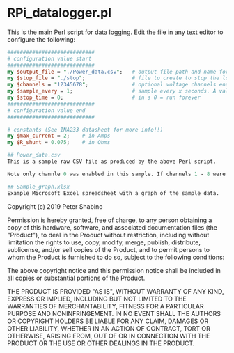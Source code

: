 # RPi_datalogger.pl
This is the main Perl script for data logging. 
Edit the file in any text editor to configure the following:

```perl
############################
# configuration value start
############################
my $output_file = "./Power_data.csv";	# output file path and name for readings
my $stop_file = "./stop";				# file to create to stop the loop
my $channels = "12345678"; 				# optional voltage channels enables. Valid values are 1 to 8. If that number is in this string (any order) the data will be collected along with the power data. 
my $sample_every = 1;					# sample every x seconds. A value of 0 will sample as fast as possible but the time data will still be in seconds (future upgrade sub second time base) 
my $stop_time = 0;						# in s 0 = run forever
############################
# configuration value end
############################

# constants (See INA233 datasheet for more info!!)
my $max_current = 2;	# in Amps
my $R_shunt = 0.075;  	# in Ohms

## Power_data.csv
This is a sample raw CSV file as produced by the above Perl script.

Note only channle 0 was enabled in this sample. If channels 1 - 8 were enabled there would be one more voltage column per enabled channel. 

## Sample_graph.xlsx
Example Microsoft Excel spreadsheet with a graph of the sample data. 
```



Copyright (c) 2019 Peter Shabino

Permission is hereby granted, free of charge, to any person obtaining a copy of this hardware, software, and associated documentation files 
(the "Product"), to deal in the Product without restriction, including without limitation the rights to use, copy, modify, merge, publish, 
distribute, sublicense, and/or sell copies of the Product, and to permit persons to whom the Product is furnished to do so, subject to the 
following conditions:

The above copyright notice and this permission notice shall be included in all copies or substantial portions of the Product.

THE PRODUCT IS PROVIDED "AS IS", WITHOUT WARRANTY OF ANY KIND, EXPRESS OR IMPLIED, INCLUDING BUT NOT LIMITED TO THE WARRANTIES OF 
MERCHANTABILITY, FITNESS FOR A PARTICULAR PURPOSE AND NONINFRINGEMENT. IN NO EVENT SHALL THE AUTHORS OR COPYRIGHT HOLDERS BE LIABLE 
FOR ANY CLAIM, DAMAGES OR OTHER LIABILITY, WHETHER IN AN ACTION OF CONTRACT, TORT OR OTHERWISE, ARISING FROM, OUT OF OR IN CONNECTION 
WITH THE PRODUCT OR THE USE OR OTHER DEALINGS IN THE PRODUCT.
